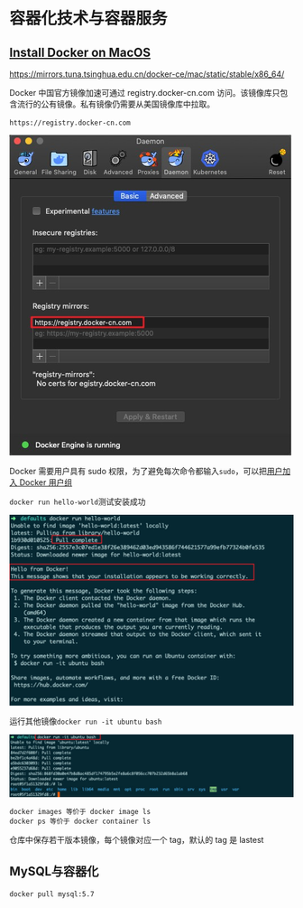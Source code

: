 # 容器化技术与容器服务

## [Install Docker on MacOS](https://docs.docker.com/docker-for-mac/install/) 

https://mirrors.tuna.tsinghua.edu.cn/docker-ce/mac/static/stable/x86_64/

Docker 中国官方镜像加速可通过 registry.docker-cn.com 访问。该镜像库只包含流行的公有镜像。私有镜像仍需要从美国镜像库中拉取。

`https://registry.docker-cn.com`



![1](Assets/1.jpg)



Docker 需要用户具有 sudo 权限，为了避免每次命令都输入`sudo`，可以把[用户加入 Docker 用户组](https://docs.docker.com/install/linux/linux-postinstall/#manage-docker-as-a-non-root-user)



`docker run hello-world`测试安装成功

![1](Assets/2.jpg)



运行其他镜像`docker run -it ubuntu bash`

![1](Assets/3.jpg)



```bash
docker images 等价于 docker image ls
docker ps 等价于 docker container ls
```

仓库中保存若干版本镜像，每个镜像对应一个 tag，默认的 tag 是 lastest



## MySQL与容器化

`docker pull mysql:5.7`

